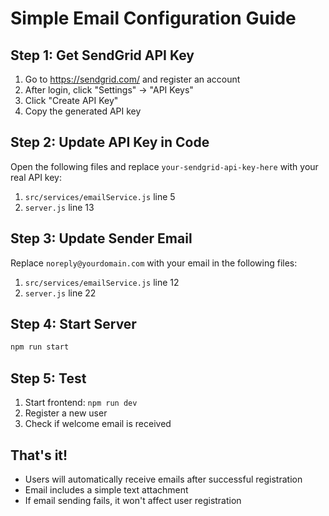 # Simple Email Configuration Guide

## Step 1: Get SendGrid API Key

1. Go to https://sendgrid.com/ and register an account
2. After login, click "Settings" -> "API Keys"
3. Click "Create API Key"
4. Copy the generated API key

## Step 2: Update API Key in Code

Open the following files and replace `your-sendgrid-api-key-here` with your real API key:

1. `src/services/emailService.js` line 5
2. `server.js` line 13

## Step 3: Update Sender Email

Replace `noreply@yourdomain.com` with your email in the following files:

1. `src/services/emailService.js` line 12
2. `server.js` line 22

## Step 4: Start Server

```bash
npm run start
```

## Step 5: Test

1. Start frontend: `npm run dev`
2. Register a new user
3. Check if welcome email is received

## That's it!

- Users will automatically receive emails after successful registration
- Email includes a simple text attachment
- If email sending fails, it won't affect user registration
